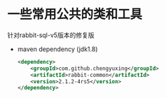 # 一些常用公共的类和工具
针对rabbit-sql-v5版本的修复版
- maven dependency (jdk1.8)

  ```xml
  <dependency>
      <groupId>com.github.chengyuxing</groupId>
      <artifactId>rabbit-common</artifactId>
      <version>2.1.2-4rs5</version>
  </dependency>
  ```

